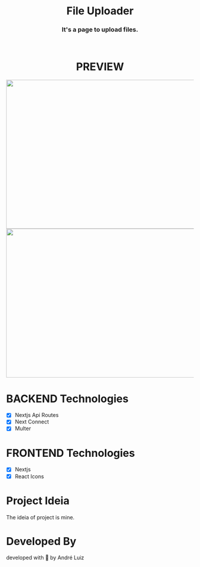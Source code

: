 <h1 align="center">File Uploader</h1>

<h3 align="center">It's a page to upload files.</h3>

<br/>

<h1 align="center">
  PREVIEW
</h1>
<p align="center"> 
  <img src="https://user-images.githubusercontent.com/43641969/106994612-e9600100-675b-11eb-8f4c-c07cb6e92fb7.png" width="700" height="400"/>
  <img src="https://user-images.githubusercontent.com/43641969/106994618-ebc25b00-675b-11eb-9df9-b8812e548a2e.png" width="700" height="400"/>
</p>

# BACKEND Technologies

- [x] Nextjs Api Routes
- [x] Next Connect
- [x] Multer

# FRONTEND Technologies

- [x] Nextjs
- [x] React Icons

# Project Ideia

<p >The ideia of project is mine.</p>

# Developed By 
<p>developed with 💜 by André Luiz </p>
